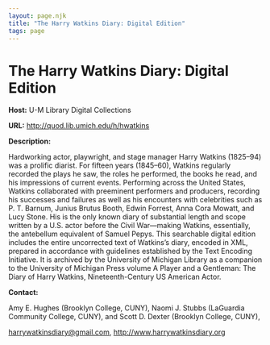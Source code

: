 ```yaml
---
layout: page.njk
title: "The Harry Watkins Diary: Digital Edition"
tags: page
---
```

# The Harry Watkins Diary: Digital Edition
**Host:** U-M Library Digital Collections


**URL:** <http://quod.lib.umich.edu/h/hwatkins>


**Description:**


Hardworking actor, playwright, and stage manager Harry Watkins (1825–94) was a prolific diarist. For fifteen years (1845–60), Watkins regularly recorded the plays he saw, the roles he performed, the books he read, and his impressions of current events. Performing across the United States, Watkins collaborated with preeminent performers and producers, recording his successes and failures as well as his encounters with celebrities such as P. T. Barnum, Junius Brutus Booth, Edwin Forrest, Anna Cora Mowatt, and Lucy Stone. His is the only known diary of substantial length and scope written by a U.S. actor before the Civil War—making Watkins, essentially, the antebellum equivalent of Samuel Pepys.
This searchable digital edition includes the entire uncorrected text of Watkins’s diary, encoded in XML, prepared in accordance with guidelines established by the Text Encoding Initiative. It is archived by the University of Michigan Library as a companion to the University of Michigan Press volume A Player and a Gentleman: The Diary of Harry Watkins, Nineteenth-Century US American Actor.


**Contact:**


Amy E. Hughes (Brooklyn College, CUNY), Naomi J. Stubbs (LaGuardia Community College, CUNY), and Scott D. Dexter (Brooklyn College, CUNY),


[harrywatkinsdiary@gmail.com](mailto:harrywatkinsdiary@gmail.com), <http://www.harrywatkinsdiary.org>


